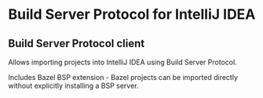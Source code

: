 # Build Server Protocol for IntelliJ IDEA

<!-- Plugin description -->
## Build Server Protocol client

Allows importing projects into IntelliJ IDEA using Build Server Protocol.

Includes Bazel BSP extension - Bazel projects can be imported directly without explicitly installing a BSP server.
<!-- Plugin description end -->
